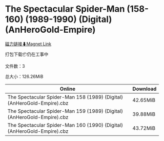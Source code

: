 # The Spectacular Spider-Man (158-160) (1989-1990) (Digital) (AnHeroGold-Empire)

[磁力链接⬇Magnet Link](magnet:?xt=urn:btih:2d7f4398441bf72356e9fe8309f52258f516242c&dn=The%20Spectacular%20Spider-Man%20%28158-160%29%20%281989-1990%29%20%28Digital%29%20%28AnHeroGold-Empire%29)

打包下载📦仍在工事中

文件数：3

总大小：126.26MiB

Online | Download
--- | ---
The Spectacular Spider-Man 158 (1989) (Digital) (AnHeroGold-Empire).cbz | 42.65MiB
The Spectacular Spider-Man 159 (1989) (Digital) (AnHeroGold-Empire).cbz | 39.88MiB
The Spectacular Spider-Man 160 (1990) (Digital) (AnHeroGold-Empire).cbz | 43.72MiB